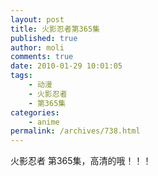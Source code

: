 ```yaml
---
layout: post
title: 火影忍者第365集
published: true
author: moli
comments: true
date: 2010-01-29 10:01:05
tags:
    - 动漫
    - 火影忍者
    - 第365集
categories:
    - anime
permalink: /archives/738.html
---
```

火影忍者 第365集，高清的哦！！！